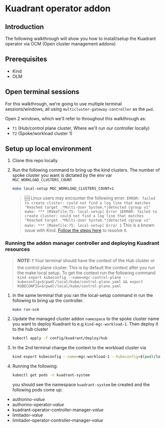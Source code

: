 # Kuadrant operator addon

## Introduction
The following walkthrough will show you how to install/setup the Kuadrant operator via OCM (Open cluster management addons)

## Prerequisites
* Kind
* OLM 

## Open terminal sessions
For this walkthrough, we're going to use multiple terminal sessions/windows, all using `multicluster-gateway-controller` as the `pwd`.

Open 2 windows, which we'll refer to throughout this walkthrough as:

* `T1` (Hub/control plane cluster, Where we'll run our controller locally)
* `T2` (Spoke/workload cluster 1)

## Setup up local environment
1. Clone this repo locally
1. Run the following command to bring up the kind clusters. The number of spoke cluster you want is dictated by the env var `MGC_WORKLOAD_CLUSTERS_COUNT`

    ```bash
    make local-setup MGC_WORKLOAD_CLUSTERS_COUNT=1
    ```
    > :sos: Linux users may encounter the following error:
    > `ERROR: failed to create cluster: could not find a log line that matches "Reached target .*Multi-User System.*|detected cgroup v1"
    > make: *** [Makefile:75: local-setup] Error 1ERROR: failed to create cluster: could not find a log line that matches "Reached target .*Multi-User System.*|detected cgroup v1"
    > make: *** [Makefile:75: local-setup] Error 1` 
    > This is a known issue with Kind. [Follow the steps here](https://kind.sigs.k8s.io/docs/user/known-issues/#pod-errors-due-to-too-many-open-files) to resolve it.

### Running the addon manager controller and deploying Kuadrant resources


> **_NOTE:_** :exclamation: Your terminal should have the context of the Hub cluster or the control plane cluster. This is by default the context after you run the make local setup. To get the context run the following command
     `kind export kubeconfig --name=mgc-control-plane --kubeconfig=$(pwd)/local/kube/control-plane.yaml && export KUBECONFIG=$(pwd)/local/kube/control-plane.yaml`

1. In the same terminal that you ran the local-setup command in run the following to bring up the controller.
    ```bash
    make run-ocm
    ```

1. Update the managed cluster addon `namespace` to the spoke cluster name you want to deploy Kuadrant to e.g `kind-mgc-workload-1`. Then deploy it to the hub cluster
    ```bash
    kubectl apply -f config/kuadrant/deploy/hub
    ```  
1. In the 2nd terminal change the context to the workload cluster via 
    ```bash
    kind export kubeconfig --name=mgc-workload-1 --kubeconfig=$(pwd)/local/kube/workload1.yaml && export KUBECONFIG=$(pwd)/local/kube/workload1.yaml`
    ```    
1. Running the following:
    ```bash
    kubectl get pods -n kuadrant-system
    ```
    you should see the namespace `kuadrant-system` be created and the following pods come up:
* authorino-*value*
* authorino-operator-*value*
* kuadrant-operator-controller-manager-*value*
* limitador-*value*
* limitador-operator-controller-manager-*value*






